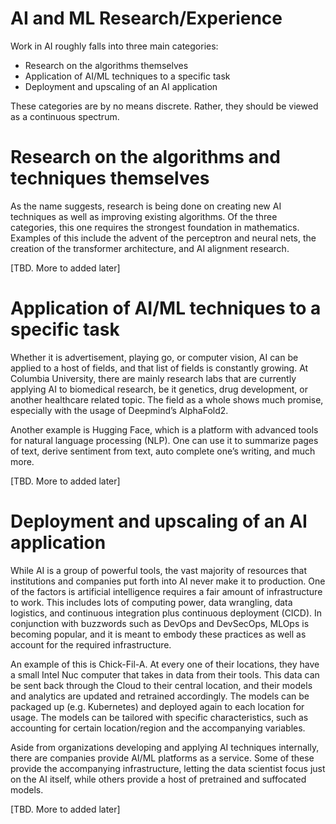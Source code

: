# AI and ML Research/Experience

Work in AI roughly falls into three main categories:

- Research on the algorithms themselves
- Application of AI/ML techniques to a specific task
- Deployment and upscaling of an AI application

These categories are by no means discrete. Rather, they should be viewed as a continuous spectrum.


# Research on the algorithms and techniques themselves

As the name suggests, research is being done on creating new AI techniques as well as improving existing algorithms. Of the three categories, this one requires the strongest foundation in mathematics. Examples of this include the advent of the perceptron and neural nets, the creation of the transformer architecture, and AI alignment research.


[TBD. More to added later]


# Application of AI/ML techniques to a specific task

Whether it is advertisement, playing go, or computer vision, AI can be applied to a host of fields, and that list of fields is constantly growing. At Columbia University, there are mainly research labs that are currently applying AI to biomedical research, be it genetics, drug development, or another healthcare related topic. The field as a whole shows much promise, especially with the usage of Deepmind’s AlphaFold2.

Another example is Hugging Face, which is a platform with advanced tools for natural language processing (NLP). One can use it to summarize pages of text, derive sentiment from text, auto complete one’s writing, and much more. 


[TBD. More to added later]

# Deployment and upscaling of an AI application

While AI is a group of powerful tools, the vast majority of resources that institutions and companies put forth into AI never make it to production. One of the factors is artificial intelligence requires a fair amount of infrastructure to work. This includes lots of computing power, data wrangling, data logistics, and continuous integration plus continuous deployment (CICD). In conjunction with buzzwords such as DevOps and DevSecOps, MLOps is becoming popular, and it is meant to embody these practices as well as account for the required infrastructure.

An example of this is Chick-Fil-A. At every one of their locations, they have a small Intel Nuc computer that takes in data from their tools. This data can be sent back through the Cloud to their central location, and their models and analytics are updated and retrained accordingly. The models can be packaged up (e.g. Kubernetes) and deployed again to each location for usage. The models can be tailored with specific characteristics, such as accounting for certain location/region and the accompanying variables.

Aside from organizations developing and applying AI techniques internally, there are companies provide AI/ML platforms as a service. Some of these provide the accompanying infrastructure, letting the data scientist focus just on the AI itself, while others provide a host of pretrained and suffocated models.

[TBD. More to added later]